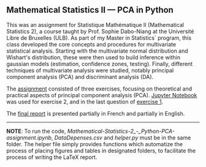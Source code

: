 ## Mathematical Statistics II — PCA in Python

This was an assignment for Statistique Mathématique II (Mathematical Statistics 2), a course taught by Prof. Sophie Dabo-Niang at the Université Libre de Bruxelles (ULB). As part of my Master in Statistics´ program, this class developed the core concepts and procedures for multivariate statistical analysis. Starting with the multivariate normal distribution and Wishart's distribution, these were then used to build inference within gaussian models (estimation, confidence zones, testing). Finally, different techniques of multivariate analysis were studied, notably principal component analysis (PCA) and discriminant analysis (DA).

The [assignment](https://github.com/omledufromage/Mathematical-Statistics-2_-_Python-PCA-assignment/blob/master/Enonce_-_Devoir_Maison_ULB.pdf) consisted of three exercises, focusing on theoretical and practical aspects of principal component analysis (PCA). [Jupyter Notebook](https://github.com/omledufromage/Mathematical-Statistics-2_-_Python-PCA-assignment/blob/master/STAT_MATH_-_Devoir_Exercice2_ACP_sur_DataDepenses.ipynb) was used for exercise 2, and in the last question of [exercise 1](https://github.com/omledufromage/Mathematical-Statistics-2_-_Python-PCA-assignment/blob/master/Exercise_1_11.ipynb). 

The [final report](https://github.com/omledufromage/Mathematical-Statistics-2_-_Python-PCA-assignment/blob/master/Devoir_STAT_MATH_-_Marcio_REVERBEL.pdf) is presented partially in French and partially in English.

---
**NOTE**: To run the code, *Mathematical-Statistics-2_-_Python-PCA-assignment.ipynb*, *DataDepenses.csv* and *helper.py* must be in the same folder. The helper file simply provides functions which automatize the process of placing figures and tables in designated folders, to facilitate the process of writing the LaTeX report.
